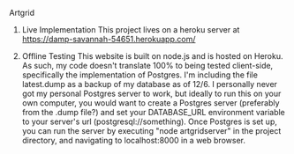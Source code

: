 Artgrid

1. Live Implementation
This project lives on a heroku server at https://damp-savannah-54651.herokuapp.com/

2. Offline Testing
This website is built on node.js and is hosted on Heroku. As such, my code doesn't translate 100% to being tested client-side, specifically the implementation of Postgres. I'm including the file latest.dump as a backup of my database as of 12/6. I personally never got my personal Postgres server to work, but ideally to run this on your own computer, you would want to create a Postgres server (preferably from the .dump file?) and set your DATABASE_URL environment variable to your server's url (postgresql://something). 
Once Postgres is set up, you can run the server by executing "node artgridserver" in the project directory, and navigating to localhost:8000 in a web browser. 